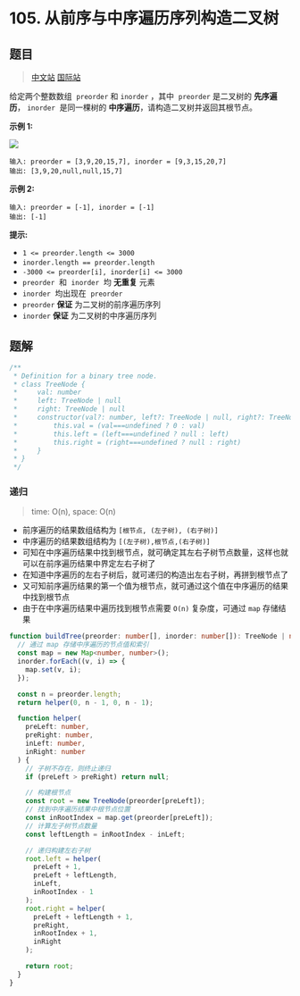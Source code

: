 # 105. 从前序与中序遍历序列构造二叉树

## 题目

> [中文站](https://leetcode-cn.com/problems/construct-binary-tree-from-preorder-and-inorder-traversal/) [国际站](https://leetcode.com/problems/construct-binary-tree-from-preorder-and-inorder-traversal/)

给定两个整数数组  `preorder` 和 `inorder` ，其中  `preorder` 是二叉树的 **先序遍历**， `inorder`  是同一棵树的 **中序遍历**，请构造二叉树并返回其根节点。



**示例 1:**

![](https://youyas-cos-1254423828.cos.ap-guangzhou.myqcloud.com/images/leetcode-solution/leetcode_105_image_1.jpeg)

```
输入: preorder = [3,9,20,15,7], inorder = [9,3,15,20,7]
输出: [3,9,20,null,null,15,7]
```

**示例 2:**

```
输入: preorder = [-1], inorder = [-1]
输出: [-1]
```

**提示:**

- `1 <= preorder.length <= 3000`
- `inorder.length == preorder.length`
- `-3000 <= preorder[i], inorder[i] <= 3000`
- `preorder`  和  `inorder`  均 **无重复** 元素
- `inorder`  均出现在  `preorder`
- `preorder` **保证** 为二叉树的前序遍历序列
- `inorder` **保证** 为二叉树的中序遍历序列

## 题解

```typescript
/**
 * Definition for a binary tree node.
 * class TreeNode {
 *     val: number
 *     left: TreeNode | null
 *     right: TreeNode | null
 *     constructor(val?: number, left?: TreeNode | null, right?: TreeNode | null) {
 *         this.val = (val===undefined ? 0 : val)
 *         this.left = (left===undefined ? null : left)
 *         this.right = (right===undefined ? null : right)
 *     }
 * }
 */
```

### 递归

> time: O(n), space: O(n)

- 前序遍历的结果数组结构为 `[根节点, (左子树), (右子树)]`
- 中序遍历的结果数组结构为 `[(左子树),根节点,(右子树)]`
- 可知在中序遍历结果中找到根节点，就可确定其左右子树节点数量，这样也就可以在前序遍历结果中界定左右子树了
- 在知道中序遍历的左右子树后，就可递归的构造出左右子树，再拼到根节点了
- 又可知前序遍历结果的第一个值为根节点，就可通过这个值在中序遍历的结果中找到根节点
- 由于在中序遍历结果中遍历找到根节点需要 `O(n)` 复杂度，可通过 `map` 存储结果

```typescript
function buildTree(preorder: number[], inorder: number[]): TreeNode | null {
  // 通过 map 存储中序遍历的节点值和索引
  const map = new Map<number, number>();
  inorder.forEach((v, i) => {
    map.set(v, i);
  });

  const n = preorder.length;
  return helper(0, n - 1, 0, n - 1);

  function helper(
    preLeft: number,
    preRight: number,
    inLeft: number,
    inRight: number
  ) {
    // 子树不存在，则终止递归
    if (preLeft > preRight) return null;

    // 构建根节点
    const root = new TreeNode(preorder[preLeft]);
    // 找到中序遍历结果中根节点位置
    const inRootIndex = map.get(preorder[preLeft]);
    // 计算左子树节点数量
    const leftLength = inRootIndex - inLeft;

    // 递归构建左右子树
    root.left = helper(
      preLeft + 1,
      preLeft + leftLength,
      inLeft,
      inRootIndex - 1
    );
    root.right = helper(
      preLeft + leftLength + 1,
      preRight,
      inRootIndex + 1,
      inRight
    );

    return root;
  }
}
```